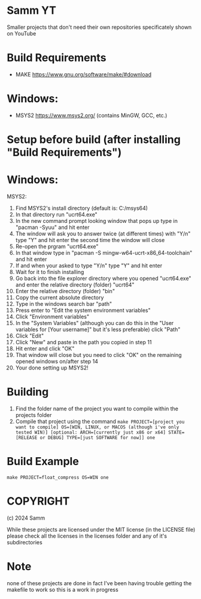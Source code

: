 # Samm YT
Smaller projects that don't need their own repositories specificately shown on YouTube

# Build Requirements
- MAKE https://www.gnu.org/software/make/#download
# Windows:
- MSYS2 https://www.msys2.org/ (contains MinGW, GCC, etc.)

# Setup before build (after installing "Build Requirements")
# Windows:
MSYS2:
1. Find MSYS2's install directory (default is: C:/msys64)
2. In that directory run "ucrt64.exe"
3. In the new command prompt looking window that pops up type in "pacman -Syuu" and hit enter
4. The window will ask you to answer twice (at different times) with "Y/n" type "Y" and hit enter the second time the window will close
5. Re-open the prgram "ucrt64.exe"
6. In that window type in "pacman -S mingw-w64-ucrt-x86_64-toolchain" and hit enter
7. If and when your asked to type "Y/n" type "Y" and hit enter
8. Wait for it to finish installing
9. Go back into the file explorer directory where you opened "ucrt64.exe" and enter the relative directory (folder) "ucrt64"
10. Enter the relative directory (folder) "bin"
11. Copy the current absolute directory
12. Type in the windows search bar "path"
13. Press enter to "Edit the system environment variables"
14. Click "Environment variables"
15. In the "System Variables" (although you can do this in the "User variables for [Your username]" but it's less preferable) click "Path"
16. Click "Edit"
17. Click "New" and paste in the path you copied in step 11
18. Hit enter and click "OK"
19. That window will close but you need to click "OK" on the remaining opened windows on/after step 14
20. Your done setting up MSYS2!

# Building
1. Find the folder name of the project you want to compile within the projects folder
2. Compile that project using the command ```make PROJECT=[project you want to compile] OS=[WIN, LINUX, or MACOS (although i've only tested WIN)] [optional: ARCH=[currently just x86 or x64] STATE=[RELEASE or DEBUG] TYPE=[just SOFTWARE for now]] one```

# Build Example
```make PROJECT=float_compress OS=WIN one```

# COPYRIGHT
(c) 2024 Samm

While these projects are licensed under the MIT license (in the LICENSE file) please check all the licenses in the licenses folder and any of it's subdirectories

# Note
none of these projects are done in fact I've been having trouble getting the makefile to work so this is a work in progress

